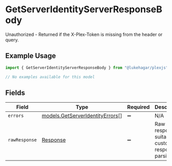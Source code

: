 # GetServerIdentityServerResponseBody

Unauthorized - Returned if the X-Plex-Token is missing from the header or query.

## Example Usage

```typescript
import { GetServerIdentityServerResponseBody } from "@lukehagar/plexjs";

// No examples available for this model
```

## Fields

| Field                                                                    | Type                                                                     | Required                                                                 | Description                                                              |
| ------------------------------------------------------------------------ | ------------------------------------------------------------------------ | ------------------------------------------------------------------------ | ------------------------------------------------------------------------ |
| `errors`                                                                 | [models.GetServerIdentityErrors](../models/getserveridentityerrors.md)[] | :heavy_minus_sign:                                                       | N/A                                                                      |
| `rawResponse`                                                            | [Response](https://developer.mozilla.org/en-US/docs/Web/API/Response)    | :heavy_minus_sign:                                                       | Raw HTTP response; suitable for custom response parsing                  |
